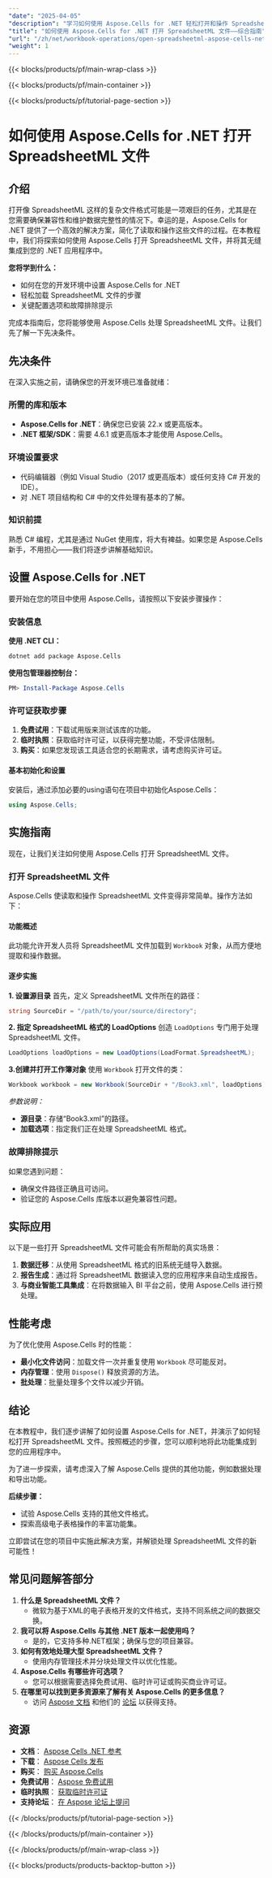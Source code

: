 ```yaml
---
"date": "2025-04-05"
"description": "学习如何使用 Aspose.Cells for .NET 轻松打开和操作 SpreadsheetML 文件。本指南涵盖设置、实施和故障排除技巧。"
"title": "如何使用 Aspose.Cells for .NET 打开 SpreadsheetML 文件——综合指南"
"url": "/zh/net/workbook-operations/open-spreadsheetml-aspose-cells-net/"
"weight": 1
---
```


{{< blocks/products/pf/main-wrap-class >}}

{{< blocks/products/pf/main-container >}}

{{< blocks/products/pf/tutorial-page-section >}}


# 如何使用 Aspose.Cells for .NET 打开 SpreadsheetML 文件

## 介绍
打开像 SpreadsheetML 这样的复杂文件格式可能是一项艰巨的任务，尤其是在您需要确保兼容性和维护数据完整性的情况下。幸运的是，Aspose.Cells for .NET 提供了一个高效的解决方案，简化了读取和操作这些文件的过程。在本教程中，我们将探索如何使用 Aspose.Cells 打开 SpreadsheetML 文件，并将其无缝集成到您的 .NET 应用程序中。

**您将学到什么：**
- 如何在您的开发环境中设置 Aspose.Cells for .NET
- 轻松加载 SpreadsheetML 文件的步骤
- 关键配置选项和故障排除提示

完成本指南后，您将能够使用 Aspose.Cells 处理 SpreadsheetML 文件。让我们先了解一下先决条件。

## 先决条件
在深入实施之前，请确保您的开发环境已准备就绪：

### 所需的库和版本
- **Aspose.Cells for .NET**：确保您已安装 22.x 或更高版本。
- **.NET 框架/SDK**：需要 4.6.1 或更高版本才能使用 Aspose.Cells。

### 环境设置要求
- 代码编辑器（例如 Visual Studio（2017 或更高版本）或任何支持 C# 开发的 IDE）。
- 对 .NET 项目结构和 C# 中的文件处理有基本的了解。

### 知识前提
熟悉 C# 编程，尤其是通过 NuGet 使用库，将大有裨益。如果您是 Aspose.Cells 新手，不用担心——我们将逐步讲解基础知识。

## 设置 Aspose.Cells for .NET
要开始在您的项目中使用 Aspose.Cells，请按照以下安装步骤操作：

### 安装信息
**使用 .NET CLI：**
```bash
dotnet add package Aspose.Cells
```

**使用包管理器控制台：**
```powershell
PM> Install-Package Aspose.Cells
```

### 许可证获取步骤
1. **免费试用**：下载试用版来测试该库的功能。
2. **临时执照**：获取临时许可证，以获得完整功能，不受评估限制。
3. **购买**：如果您发现该工具适合您的长期需求，请考虑购买许可证。

#### 基本初始化和设置
安装后，通过添加必要的using语句在项目中初始化Aspose.Cells：
```csharp
using Aspose.Cells;
```

## 实施指南
现在，让我们关注如何使用 Aspose.Cells 打开 SpreadsheetML 文件。

### 打开 SpreadsheetML 文件
Aspose.Cells 使读取和操作 SpreadsheetML 文件变得非常简单。操作方法如下：

#### 功能概述
此功能允许开发人员将 SpreadsheetML 文件加载到 `Workbook` 对象，从而方便地提取和操作数据。

#### 逐步实施
**1. 设置源目录**
首先，定义 SpreadsheetML 文件所在的路径：
```csharp
string SourceDir = "/path/to/your/source/directory";
```

**2. 指定 SpreadsheetML 格式的 LoadOptions**
创造 `LoadOptions` 专门用于处理 SpreadsheetML 文件。
```csharp
LoadOptions loadOptions = new LoadOptions(LoadFormat.SpreadsheetML);
```

**3.创建并打开工作簿对象**
使用 `Workbook` 打开文件的类：
```csharp
Workbook workbook = new Workbook(SourceDir + "/Book3.xml", loadOptions);
```
*参数说明：*
- **源目录**：存储“Book3.xml”的路径。
- **加载选项**：指定我们正在处理 SpreadsheetML 格式。

### 故障排除提示
如果您遇到问题：
- 确保文件路径正确且可访问。
- 验证您的 Aspose.Cells 库版本以避免兼容性问题。

## 实际应用
以下是一些打开 SpreadsheetML 文件可能会有所帮助的真实场景：
1. **数据迁移**：从使用 SpreadsheetML 格式的旧系统无缝导入数据。
2. **报告生成**：通过将 SpreadsheetML 数据读入您的应用程序来自动生成报告。
3. **与商业智能工具集成**：在将数据输入 BI 平台之前，使用 Aspose.Cells 进行预处理。

## 性能考虑
为了优化使用 Aspose.Cells 时的性能：
- **最小化文件访问**：加载文件一次并重复使用 `Workbook` 尽可能反对。
- **内存管理**：使用 `Dispose()` 释放资源的方法。
- **批处理**：批量处理多个文件以减少开销。

## 结论
在本教程中，我们逐步讲解了如何设置 Aspose.Cells for .NET，并演示了如何轻松打开 SpreadsheetML 文件。按照概述的步骤，您可以顺利地将此功能集成到您的应用程序中。 

为了进一步探索，请考虑深入了解 Aspose.Cells 提供的其他功能，例如数据处理和导出功能。

**后续步骤：**
- 试验 Aspose.Cells 支持的其他文件格式。
- 探索高级电子表格操作的丰富功能集。

立即尝试在您的项目中实施此解决方案，并解锁处理 SpreadsheetML 文件的新可能性！

## 常见问题解答部分
1. **什么是 SpreadsheetML 文件？**
   - 微软为基于XML的电子表格开发的文件格式，支持不同系统之间的数据交换。
2. **我可以将 Aspose.Cells 与其他 .NET 版本一起使用吗？**
   - 是的，它支持多种.NET框架；确保与您的项目兼容。
3. **如何有效地处理大型 SpreadsheetML 文件？**
   - 使用内存管理技术并分块处理文件以优化性能。
4. **Aspose.Cells 有哪些许可选项？**
   - 您可以根据需要选择免费试用、临时许可证或购买商业许可证。
5. **在哪里可以找到更多资源来了解有关 Aspose.Cells 的更多信息？**
   - 访问 [Aspose 文档](https://reference.aspose.com/cells/net/) 和他们的 [论坛](https://forum.aspose.com/c/cells/9) 以获得支持。

## 资源
- **文档**： [Aspose Cells .NET 参考](https://reference.aspose.com/cells/net/)
- **下载**： [Aspose Cells 发布](https://releases.aspose.com/cells/net/)
- **购买**： [购买 Aspose.Cells](https://purchase.aspose.com/buy)
- **免费试用**： [Aspose 免费试用](https://releases.aspose.com/cells/net/)
- **临时执照**： [获取临时许可证](https://purchase.aspose.com/temporary-license/)
- **支持论坛**： [在 Aspose 论坛上提问](https://forum.aspose.com/c/cells/9)

{{< /blocks/products/pf/tutorial-page-section >}}

{{< /blocks/products/pf/main-container >}}

{{< /blocks/products/pf/main-wrap-class >}}

{{< blocks/products/products-backtop-button >}}